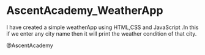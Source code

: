 # AscentAcademy_WeatherApp

I have created a simple weatherApp using HTML,CSS and JavaScript .In this if we enter any city name then it will print the weather condition of that city.

@AscentAcademy

